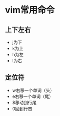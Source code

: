 # vim常用命令
## 上下左右
- j为下
- k为上
- h为左
- l为右

## 定位符
- w右移一个单词（头）
- e右移一个单词（尾）
- $移动到行尾
- 0回到行首







